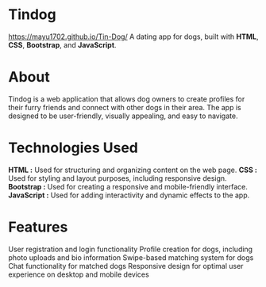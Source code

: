 # Tindog
https://mayu1702.github.io/Tin-Dog/
A dating app for dogs, built with **HTML**, **CSS**, **Bootstrap**, and **JavaScript**.

# About
Tindog is a web application that allows dog owners to create profiles for their furry friends and connect with other dogs in their area. The app is designed to be user-friendly, visually appealing, and easy to navigate.

# Technologies Used
**HTML :** Used for structuring and organizing content on the web page.
**CSS :** Used for styling and layout purposes, including responsive design.
**Bootstrap :** Used for creating a responsive and mobile-friendly interface.
**JavaScript :** Used for adding interactivity and dynamic effects to the app.

# Features
User registration and login functionality
Profile creation for dogs, including photo uploads and bio information
Swipe-based matching system for dogs
Chat functionality for matched dogs
Responsive design for optimal user experience on desktop and mobile devices
